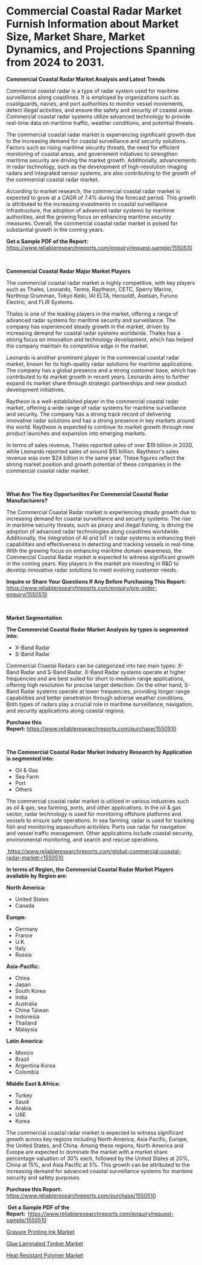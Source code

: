 <p><h1>Commercial Coastal Radar Market Furnish Information about Market Size, Market Share, Market Dynamics, and Projections Spanning from 2024 to 2031.</h1></p><p><strong>Commercial Coastal Radar Market Analysis and Latest Trends</strong></p>
<p><p>Commercial coastal radar is a type of radar system used for maritime surveillance along coastlines. It is employed by organizations such as coastguards, navies, and port authorities to monitor vessel movements, detect illegal activities, and ensure the safety and security of coastal areas. Commercial coastal radar systems utilize advanced technology to provide real-time data on maritime traffic, weather conditions, and potential threats.</p><p>The commercial coastal radar market is experiencing significant growth due to the increasing demand for coastal surveillance and security solutions. Factors such as rising maritime security threats, the need for efficient monitoring of coastal areas, and government initiatives to strengthen maritime security are driving the market growth. Additionally, advancements in radar technology, such as the development of high-resolution imaging radars and integrated sensor systems, are also contributing to the growth of the commercial coastal radar market.</p><p>According to market research, the commercial coastal radar market is expected to grow at a CAGR of 7.4% during the forecast period. This growth is attributed to the increasing investments in coastal surveillance infrastructure, the adoption of advanced radar systems by maritime authorities, and the growing focus on enhancing maritime security measures. Overall, the commercial coastal radar market is poised for substantial growth in the coming years.</p></p>
<p><strong>Get a Sample PDF of the Report:&nbsp;</strong> <a href="https://www.reliableresearchreports.com/enquiry/request-sample/1550510">https://www.reliableresearchreports.com/enquiry/request-sample/1550510</a></p>
<p>&nbsp;</p>
<p><strong>Commercial Coastal Radar Major Market Players</strong></p>
<p><p>The commercial coastal radar market is highly competitive, with key players such as Thales, Leonardo, Terma, Raytheon, CETC, Sperry Marine, Northrop Grumman, Tokyo Keiki, IAI ELTA, Hensoldt, Aselsan, Furuno Electric, and FLIR Systems. </p><p>Thales is one of the leading players in the market, offering a range of advanced radar systems for maritime security and surveillance. The company has experienced steady growth in the market, driven by increasing demand for coastal radar systems worldwide. Thales has a strong focus on innovation and technology development, which has helped the company maintain its competitive edge in the market.</p><p>Leonardo is another prominent player in the commercial coastal radar market, known for its high-quality radar solutions for maritime applications. The company has a global presence and a strong customer base, which has contributed to its market growth in recent years. Leonardo aims to further expand its market share through strategic partnerships and new product development initiatives.</p><p>Raytheon is a well-established player in the commercial coastal radar market, offering a wide range of radar systems for maritime surveillance and security. The company has a strong track record of delivering innovative radar solutions and has a strong presence in key markets around the world. Raytheon is expected to continue its market growth through new product launches and expansion into emerging markets.</p><p>In terms of sales revenue, Thales reported sales of over $19 billion in 2020, while Leonardo reported sales of around $15 billion. Raytheon's sales revenue was over $24 billion in the same year. These figures reflect the strong market position and growth potential of these companies in the commercial coastal radar market.</p></p>
<p>&nbsp;</p>
<p><strong>What Are The Key Opportunities For Commercial Coastal Radar Manufacturers?</strong></p>
<p><p>The Commercial Coastal Radar market is experiencing steady growth due to increasing demand for coastal surveillance and security systems. The rise in maritime security threats, such as piracy and illegal fishing, is driving the adoption of advanced radar technologies along coastlines worldwide. Additionally, the integration of AI and IoT in radar systems is enhancing their capabilities and effectiveness in detecting and tracking vessels in real-time. With the growing focus on enhancing maritime domain awareness, the Commercial Coastal Radar market is expected to witness significant growth in the coming years. Key players in the market are investing in R&D to develop innovative radar solutions to meet evolving customer needs.</p></p>
<p><strong>Inquire or Share Your Questions If Any Before Purchasing This Report:</strong> <a href="https://www.reliableresearchreports.com/enquiry/pre-order-enquiry/1550510">https://www.reliableresearchreports.com/enquiry/pre-order-enquiry/1550510</a></p>
<p>&nbsp;</p>
<p><strong>Market Segmentation</strong></p>
<p><strong>The Commercial Coastal Radar Market Analysis by types is segmented into:</strong></p>
<p><ul><li>X-Band Radar</li><li>S-Band Radar</li></ul></p>
<p><p>Commercial Coastal Radars can be categorized into two main types: X-Band Radar and S-Band Radar. X-Band Radar systems operate at higher frequencies and are best suited for short to medium range applications, offering high resolution for precise target detection. On the other hand, S-Band Radar systems operate at lower frequencies, providing longer range capabilities and better penetration through adverse weather conditions. Both types of radars play a crucial role in maritime surveillance, navigation, and security applications along coastal regions.</p></p>
<p><strong>Purchase this Report:&nbsp;</strong><a href="https://www.reliableresearchreports.com/purchase/1550510">https://www.reliableresearchreports.com/purchase/1550510</a></p>
<p>&nbsp;</p>
<p><strong>The Commercial Coastal Radar Market Industry Research by Application is segmented into:</strong></p>
<p><ul><li>Oil & Gas</li><li>Sea Farm</li><li>Port</li><li>Others</li></ul></p>
<p><p>The commercial coastal radar market is utilized in various industries such as oil & gas, sea farming, ports, and other applications. In the oil & gas sector, radar technology is used for monitoring offshore platforms and vessels to ensure safe operations. In sea farming, radar is used for tracking fish and monitoring aquaculture activities. Ports use radar for navigation and vessel traffic management. Other applications include coastal security, environmental monitoring, and search and rescue operations.</p></p>
<p><a href="https://www.reliableresearchreports.com/global-commercial-coastal-radar-market-r1550510">&nbsp;https://www.reliableresearchreports.com/global-commercial-coastal-radar-market-r1550510</a></p>
<p><strong>In terms of Region, the Commercial Coastal Radar Market Players available by Region are:</strong></p>
<p>
    <p> <strong> North America: </strong>
        <ul>
            <li>United States</li>
            <li>Canada</li>
        </ul>
        </p> 
    <p> <strong> Europe: </strong>
        <ul>
            <li>Germany</li>
            <li>France</li>
            <li>U.K.</li>
            <li>Italy</li>
            <li>Russia</li>
        </ul>
        </p> 
    <p> <strong> Asia-Pacific: </strong>
        <ul>
            <li>China</li>
            <li>Japan</li>
            <li>South Korea</li>
            <li>India</li>
            <li>Australia</li>
            <li>China Taiwan</li>
            <li>Indonesia</li>
            <li>Thailand</li>
            <li>Malaysia</li>
        </ul>
        </p> 
    <p> <strong> Latin America: </strong>
        <ul>
            <li>Mexico</li>
            <li>Brazil</li>
            <li>Argentina Korea</li>
            <li>Colombia</li>
        </ul>
        </p> 
    <p> <strong> Middle East & Africa: </strong>
        <ul>
            <li>Turkey</li>
            <li>Saudi</li>
            <li>Arabia</li>
            <li>UAE</li>
            <li>Korea</li>
        </ul>
    </p>
    </p>
<p><p>The commercial coastal radar market is expected to witness significant growth across key regions including North America, Asia Pacific, Europe, the United States, and China. Among these regions, North America and Europe are expected to dominate the market with a market share percentage valuation of 30% each, followed by the United States at 20%, China at 15%, and Asia Pacific at 5%. This growth can be attributed to the increasing demand for advanced coastal surveillance systems for maritime security and safety purposes.</p></p>
<p><strong>Purchase this Report: </strong><a href="https://www.reliableresearchreports.com/purchase/1550510">https://www.reliableresearchreports.com/purchase/1550510</a></p>
<p>&nbsp;<strong>Get a Sample PDF of the Report:&nbsp;&nbsp;</strong><a href="https://www.reliableresearchreports.com/enquiry/request-sample/1550510">https://www.reliableresearchreports.com/enquiry/request-sample/1550510</a></p>
<p><strong></strong></p>
<p><p><a href="https://issuu.com/reportprime-2/docs/gravure-printing-ink-market-size-2030.pptx">Gravure Printing Ink Market</a></p><p><a href="https://issuu.com/reportprime-2/docs/glue-laminated-timber-market-size-2_bb7fbedcc6c61d">Glue Laminated Timber Market</a></p><p><a href="https://issuu.com/reportprime-2/docs/heat-resistant-polymer-market-size-_4cd022e023a41b">Heat Resistant Polymer Market</a></p></p>